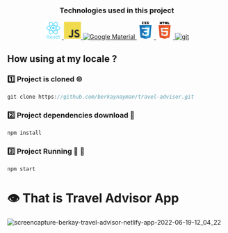 <h3 align="center"> Technologies used in this project </h3>
<p align="center">
  <a href="https://reactjs.org/" target="_blank" rel="noreferrer">
    <img src="https://raw.githubusercontent.com/devicons/devicon/master/icons/react/react-original-wordmark.svg" alt="react" width="40" height="40"/>
  </a>
  <a href="https://developer.mozilla.org/en-US/docs/Web/JavaScript" target="_blank" rel="noreferrer">
    <img src="https://raw.githubusercontent.com/devicons/devicon/master/icons/javascript/javascript-original.svg" alt="javascript" width="40"                   height="40"/>
  </a>
  <a href="https://material.io/design" target="_blank" rel="noreferrer">
    <img src="https://upload.wikimedia.org/wikipedia/commons/thumb/c/c7/Google_Material_Design_Logo.svg/96px-Google_Material_Design_Logo.svg.png"          alt="Google Material" width="40" height="40"/>
  </a>
  <a href="https://www.w3schools.com/css/" target="_blank" rel="noreferrer">
    <img src="https://raw.githubusercontent.com/devicons/devicon/master/icons/css3/css3-original-wordmark.svg" alt="css3" width="40" height="40"/>
  </a>
  <a href="https://www.w3.org/html/" target="_blank" rel="noreferrer">
    <img src="https://raw.githubusercontent.com/devicons/devicon/master/icons/html5/html5-original-wordmark.svg" alt="html5" width="40" height="40"/>
  </a>
  <a href="https://git-scm.com/" target="_blank" rel="noreferrer">
    <img src="https://www.vectorlogo.zone/logos/git-scm/git-scm-icon.svg" alt="git" width="40" height="40"/>
  </a>
</p>
 
## How using at my locale ?
<p align="center">
<h3>1️⃣ Project is cloned ©️</h3>
  
```javascript
git clone https://github.com/berkaynayman/travel-advisor.git
```

<h3>2️⃣ Project dependencies download 🔽</h3>
  
```javascript
npm install
```

<h3>3️⃣ Project Running 🏃 🥳</h3>
  
```javascript
npm start
```

</p>

# 👁️ That is Travel Advisor App

![screencapture-berkay-travel-advisor-netlify-app-2022-06-19-12_04_22](https://user-images.githubusercontent.com/62603509/174473750-39997ffa-7184-4b71-b79b-37cab36f6305.png)
